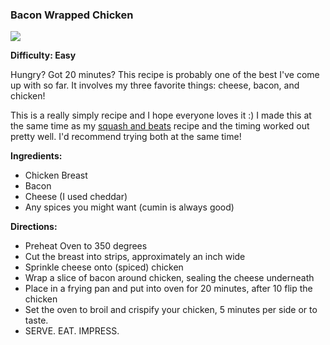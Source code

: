 ### Bacon Wrapped Chicken

<img src="/images/cooking/bacon-wrapped-chicken.jpg">

**Difficulty: Easy**

Hungry? Got 20 minutes? This recipe is probably one of the best I've come
up with so far. It involves my three favorite things: cheese, bacon, and
chicken! 

This is a really simply recipe and I hope everyone loves it :) I made this
at the same time as my [squash and beats] recipe and the timing worked out
pretty well. I'd recommend trying both at the same time!

**Ingredients:**
			
- Chicken Breast
- Bacon
- Cheese (I used cheddar)
- Any spices you might want (cumin is always good)

**Directions:**

- Preheat Oven to 350 degrees
- Cut the breast into strips, approximately an inch wide
- Sprinkle cheese onto (spiced) chicken
- Wrap a slice of bacon around chicken, sealing the cheese underneath
- Place in a frying pan and put into oven for 20 minutes, after 10 flip the chicken
- Set the oven to broil and crispify your chicken, 5 minutes per side or to taste.
- SERVE. EAT. IMPRESS.
		

[squash and beats]:oven-squash-and-beets.html